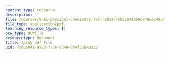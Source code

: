 ```yaml
---
content_type: resource
description: ''
file: /courses/5-61-physical-chemistry-fall-2017/7cb65041959d770e6c48d84f38943325_RGskPrZopRE.pdf
file_type: application/pdf
learning_resource_types: []
ocw_type: OCWFile
resourcetype: Document
title: 3play pdf file
uid: 7cb65041-959d-770e-6c48-d84f38943325
---
```

